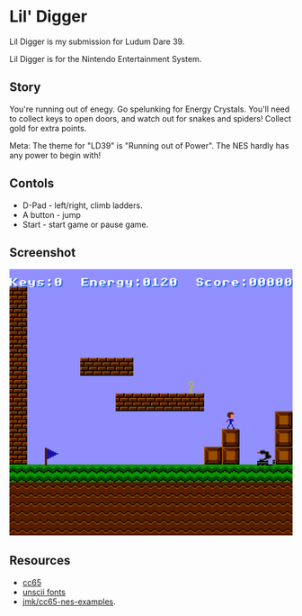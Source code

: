 # Lil' Digger

Lil Digger is my submission for Ludum Dare 39.

Lil Digger is for the Nintendo Entertainment System.

## Story

You're running out of enegy.  Go spelunking for Energy Crystals.  You'll need
to collect keys to open doors, and watch out for snakes and spiders!
Collect gold for extra points.

Meta: The theme for "LD39" is "Running out of Power". The NES hardly has any
power to begin with!

## Contols

* D-Pad - left/right, climb ladders.
* A button - jump
* Start - start game or pause game.

## Screenshot

![screenshot](resources/lildigger.png)

## Resources

* [cc65](http://www.cc65.org)
* [unscii fonts](http://pelulamu.net/unscii/)
* [jmk/cc65-nes-examples](https://github.com/jmk/cc65-nes-examples).
